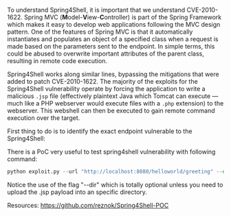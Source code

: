 
To understand Spring4Shell, it is important that we understand CVE-2010-1622. Spring MVC (**M**odel-**V**iew-**C**ontroller) is part of the Spring Framework which makes it easy to develop web applications following the MVC design pattern. One of the features of Spring MVC is that it automatically instantiates and populates an object of a specified class when a request is made based on the parameters sent to the endpoint. In simple terms, this could be abused to overwrite important attributes of the parent class, resulting in remote code execution.

Spring4Shell works along similar lines, bypassing the mitigations that were added to patch CVE-2010-1622. The majority of the exploits for the Spring4Shell vulnerability operate by forcing the application to write a malicious `.jsp` file (effectively plaintext Java which Tomcat can execute — much like a PHP webserver would execute files with a `.php` extension) to the webserver. This webshell can then be executed to gain remote command execution over the target.

First thing to do is to identify the exact endpoint vulnerable to the Spring4Shell:

There is a PoC very useful to test spring4shell vulnerability with following command:

```python
python exploit.py --url "http://localhost:8080/helloworld/greeting" --dir=webapps/greeting
```

Notice the use of the flag "--dir" which is totally optional unless you need to upload the .jsp payload into an specific directory.

Resources:
https://github.com/reznok/Spring4Shell-POC
